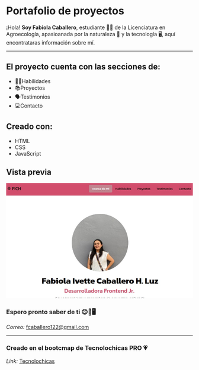 # Portafolio de proyectos

¡Hola! **Soy Fabiola Caballero**, estudiante 👩🏽 de la Licenciatura en Agroecología, apasioanada por la naturaleza 🌱 y la tecnología 🖥️, aquí encontrataras información sobre mí. 

_____
## El proyecto cuenta con las secciones de:

- 💪🏽Habilidades 
- 📚Proyectos
- 🗣️Testimonios
- 💻Contacto

## Creado con:
- HTML
- CSS
- JavaScript

## Vista previa
![Proyecto](assets/capturaportafolio.jpg)

### **Espero pronto saber de ti 😊🌱🖥️**
*Correo:*
[fcaballero122@gmail.com](mailto:fcaballero122@gmail.com)
_____

### Creado en el bootcmap de Tecnolochicas PRO 💗
*Link:*
[Tecnolochicas](https://tecnolochicas.mx/)
